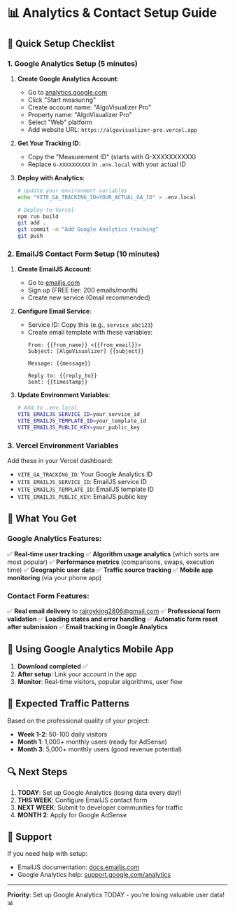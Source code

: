 # 📊 Analytics & Contact Setup Guide

## 🎯 Quick Setup Checklist

### 1. Google Analytics Setup (5 minutes)

1. **Create Google Analytics Account**:
   - Go to [analytics.google.com](https://analytics.google.com)
   - Click "Start measuring"
   - Create account name: "AlgoVisualizer Pro"
   - Property name: "AlgoVisualizer Pro"
   - Select "Web" platform
   - Add website URL: `https://algovisualizer-pro.vercel.app`

2. **Get Your Tracking ID**:
   - Copy the "Measurement ID" (starts with G-XXXXXXXXXX)
   - Replace `G-XXXXXXXXXX` in `.env.local` with your actual ID

3. **Deploy with Analytics**:
   ```bash
   # Update your environment variables
   echo "VITE_GA_TRACKING_ID=YOUR_ACTUAL_GA_ID" > .env.local
   
   # Deploy to Vercel
   npm run build
   git add .
   git commit -m "Add Google Analytics tracking"
   git push
   ```

### 2. EmailJS Contact Form Setup (10 minutes)

1. **Create EmailJS Account**:
   - Go to [emailjs.com](https://emailjs.com)
   - Sign up (FREE tier: 200 emails/month)
   - Create new service (Gmail recommended)

2. **Configure Email Service**:
   - Service ID: Copy this (e.g., `service_abc123`)
   - Create email template with these variables:
     ```
     From: {{from_name}} <{{from_email}}>
     Subject: [AlgoVisualizer] {{subject}}
     
     Message: {{message}}
     
     Reply to: {{reply_to}}
     Sent: {{timestamp}}
     ```

3. **Update Environment Variables**:
   ```bash
   # Add to .env.local
   VITE_EMAILJS_SERVICE_ID=your_service_id
   VITE_EMAILJS_TEMPLATE_ID=your_template_id  
   VITE_EMAILJS_PUBLIC_KEY=your_public_key
   ```

### 3. Vercel Environment Variables

Add these in your Vercel dashboard:
- `VITE_GA_TRACKING_ID`: Your Google Analytics ID
- `VITE_EMAILJS_SERVICE_ID`: EmailJS service ID
- `VITE_EMAILJS_TEMPLATE_ID`: EmailJS template ID
- `VITE_EMAILJS_PUBLIC_KEY`: EmailJS public key

## 🚀 What You Get

### Google Analytics Features:
✅ **Real-time user tracking**
✅ **Algorithm usage analytics** (which sorts are most popular)
✅ **Performance metrics** (comparisons, swaps, execution time)
✅ **Geographic user data**
✅ **Traffic source tracking**
✅ **Mobile app monitoring** (via your phone app)

### Contact Form Features:
✅ **Real email delivery** to rajroyking2806@gmail.com
✅ **Professional form validation**
✅ **Loading states and error handling**
✅ **Automatic form reset after submission**
✅ **Email tracking in Google Analytics**

## 📱 Using Google Analytics Mobile App

1. **Download completed** ✅
2. **After setup**: Link your account in the app
3. **Monitor**: Real-time visitors, popular algorithms, user flow

## 🎯 Expected Traffic Patterns

Based on the professional quality of your project:
- **Week 1-2**: 50-100 daily visitors
- **Month 1**: 1,000+ monthly users (ready for AdSense)
- **Month 3**: 5,000+ monthly users (good revenue potential)

## 🔍 Next Steps

1. **TODAY**: Set up Google Analytics (losing data every day!)
2. **THIS WEEK**: Configure EmailJS contact form
3. **NEXT WEEK**: Submit to developer communities for traffic
4. **MONTH 2**: Apply for Google AdSense

## 📧 Support

If you need help with setup:
- EmailJS documentation: [docs.emailjs.com](https://docs.emailjs.com)
- Google Analytics help: [support.google.com/analytics](https://support.google.com/analytics)

---

**Priority**: Set up Google Analytics TODAY - you're losing valuable user data! 📊
